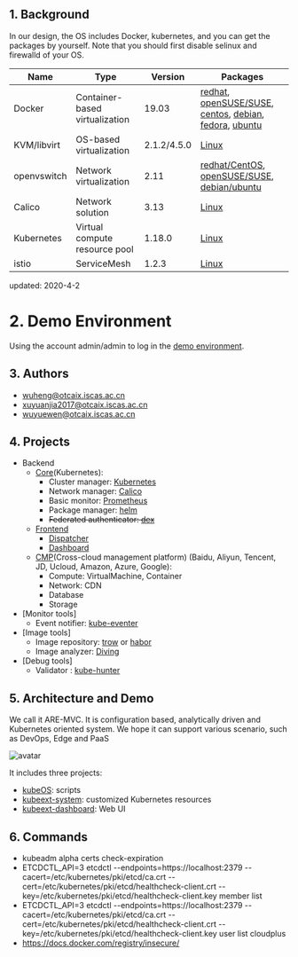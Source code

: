 ## 1. Background

In our design, the OS includes Docker, kubernetes, and you can get the packages by yourself.
Note that you should first disable selinux and firewalld of your OS.

| Name        | Type      | Version |  Packages  |   
| ------      | ------    | ------  | ------      |
| Docker      | Container-based virtualization | 19.03   | [redhat](https://docs.docker.com/install/linux/docker-ee/rhel/), [openSUSE/SUSE](https://docs.docker.com/install/linux/docker-ee/suse/), [centos](https://docs.docker.com/install/linux/docker-ce/centos/), [debian](https://docs.docker.com/install/linux/docker-ce/debian/), [fedora](https://docs.docker.com/install/linux/docker-ce/fedora/), [ubuntu](https://docs.docker.com/install/linux/docker-ce/ubuntu/) |
| KVM/libvirt  | OS-based virtualization  | 2.1.2/4.5.0   | [Linux](https://www.qemu.org/download/#linux) |
| openvswitch  | Network virtualization | 2.11    | [redhat/CentOS](http://docs.openvswitch.org/en/latest/intro/install/distributions/#red-hat), [openSUSE/SUSE](http://docs.openvswitch.org/en/latest/intro/install/distributions/#opensuse), [debian/ubuntu](http://docs.openvswitch.org/en/latest/intro/install/distributions/#debian) |
| Calico      | Network solution        | 3.13  | [Linux](https://docs.projectcalico.org/v3.9/getting-started/kubernetes/) |
| Kubernetes   | Virtual compute resource pool  | 1.18.0  | [Linux](https://docs.kubernetes.io/) |
| istio        | ServiceMesh | 1.2.3   | [Linux](https://istio.io/docs/setup/kubernetes/install/kubernetes/) |


updated: 2020-4-2


# 2. Demo Environment

Using the account admin/admin to log in the [demo environment](http://39.106.124.113:9537/).

## 3. Authors

- wuheng@otcaix.iscas.ac.cn
- xuyuanjia2017@otcaix.iscas.ac.cn
- wuyuewen@otcaix.iscas.ac.cn


## 4. Projects

- Backend
  - [Core](core-yamls)(Kubernetes):
    - Cluster manager: [Kubernetes](https://github.com/kubernetes/kubernetes)
    - Network manager: [Calico](https://github.com/projectcalico/calico)
    - Basic monitor: [Prometheus](https://github.com/prometheus/prometheus)
    - Package manager: [helm](https://github.com/helm/helm)
    - ~~Federated authenticator: [dex](https://github.com/dexidp/dex)~~
  - [Frontend](frontend-yamls)
    - [Dispatcher](https://github.com/kubesys/kubeext-system)
    - [Dashboard](https://github.com/kubesys/kubeext-dashboard)
  - [CMP](cmp-yamls)(Cross-cloud management platform) (Baidu, Aliyun, Tencent, JD, Ucloud, Amazon, Azure, Google):
    - Compute: VirtualMachine, Container
    - Network: CDN
    - Database
    - Storage
 - [Monitor tools]
    - Event notifier: [kube-eventer](https://github.com/AliyunContainerService/kube-eventer)
 - [Image tools]
    - Image repository: [trow](https://github.com/ContainerSolutions/trow) or [habor](https://github.com/goharbor/harbor)
    - Image analyzer: [Diving](https://github.com/vicanso/diving)
 - [Debug tools]
    - Validator : [kube-hunter](https://github.com/aquasecurity/kube-hunter) 
 

## 5. Architecture and Demo

We call it ARE-MVC. It is configuration based, analytically driven and Kubernetes oriented system.
We hope it can support various scenario, such as DevOps, Edge and PaaS

![avatar](https://github.com/kubesys/kubeOS/blob/master/imgs/arch.png)

It includes three projects:

- [kubeOS](https://github.com/kubesys/kubeOS): scripts
- [kubeext-system](https://github.com/kubesys/kubeext-system): customized Kubernetes resources
- [kubeext-dashboard](https://github.com/kubesys/kubeext-dashboard): Web UI

## 6. Commands

- kubeadm alpha certs check-expiration
- ETCDCTL_API=3 etcdctl --endpoints=https://localhost:2379 --cacert=/etc/kubernetes/pki/etcd/ca.crt --cert=/etc/kubernetes/pki/etcd/healthcheck-client.crt --key=/etc/kubernetes/pki/etcd/healthcheck-client.key member list
- ETCDCTL_API=3 etcdctl --endpoints=https://localhost:2379 --cacert=/etc/kubernetes/pki/etcd/ca.crt --cert=/etc/kubernetes/pki/etcd/healthcheck-client.crt --key=/etc/kubernetes/pki/etcd/healthcheck-client.key user list
cloudplus
- https://docs.docker.com/registry/insecure/

